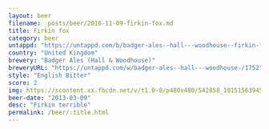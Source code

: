 ```yaml
---
layout: beer
filename: _posts/beer/2016-11-09-firkin-fox.md
title: Firkin fox
category: beer
untappd: "https://untappd.com/b/badger-ales--hall---woodhouse--firkin-fox/133348"
country: "United Kingdom"
brewery: "Badger Ales (Hall & Woodhouse)"
breweryURL: "https://untappd.com/w/badger-ales--hall---woodhouse-/1752"
style: "English Bitter"
score: 2
img: https://scontent.xx.fbcdn.net/v/t1.0-0/p480x480/542858_10151563945898745_1345565555_n.jpg?oh=8380c31ca5ff3a36f735cc255069ae83&oe=59151D5F
beer-date: "2013-03-09"
desc: "Firkin terrible"
permalink: /beer/:title.html
---
```

